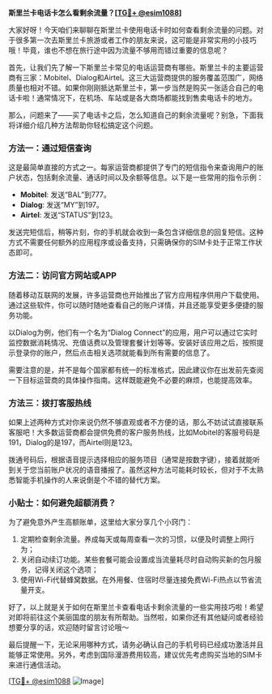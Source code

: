 **斯里兰卡电话卡怎么看剩余流量？[[TG💪+ @esim1088](https://t.me/s/esim1088)]**

大家好呀！今天咱们来聊聊在斯里兰卡使用电话卡时如何查看剩余流量的问题。对于很多第一次去斯里兰卡旅游或者工作的朋友来说，这可能是非常实用的小技巧哦！毕竟，谁也不想在旅行途中因为流量不够用而错过重要的信息呢？

首先，让我们先了解一下斯里兰卡常见的电话运营商有哪些。斯里兰卡的主要运营商有三家：Mobitel、Dialog和Airtel。这三大运营商提供的服务覆盖范围广，网络质量也相对不错。如果你刚刚抵达斯里兰卡，第一步当然是购买一张适合自己的电话卡啦！通常情况下，在机场、车站或是各大商场都能找到售卖电话卡的地方。

那么，问题来了——买了电话卡之后，怎么知道自己的剩余流量呢？别急，下面我将详细介绍几种方法帮助你轻松搞定这个问题。

### 方法一：通过短信查询

这是最简单直接的方式之一。每家运营商都提供了专门的短信指令来查询用户的账户状态，包括剩余流量、通话时间以及余额等信息。以下是一些常用的指令示例：

- **Mobitel**: 发送“BAL”到777。
- **Dialog**: 发送“MY”到197。
- **Airtel**: 发送“STATUS”到123。

发送完短信后，稍等片刻，你的手机就会收到一条包含详细信息的回复短信。这种方式不需要任何额外的应用程序或设备支持，只需确保你的SIM卡处于正常工作状态即可。

### 方法二：访问官方网站或APP

随着移动互联网的发展，许多运营商也开始推出了官方应用程序供用户下载使用。通过这些软件，你可以随时随地查看自己的账户详情，并且还能享受更多便捷的服务功能。

以Dialog为例，他们有一个名为“Dialog Connect”的应用，用户可以通过它实时监控数据消耗情况、充值话费以及管理套餐计划等等。安装好该应用之后，按照提示登录你的账户，然后点击相关选项就能看到所有需要的信息了。

需要注意的是，并不是每个国家都有统一的标准格式，因此建议你在出发前先查阅一下目标运营商的具体操作指南。这样既能避免不必要的麻烦，也能提高效率。

### 方法三：拨打客服热线

如果上述两种方式对你来说仍然不够直观或者不方便的话，那么不妨试试直接联系客服吧！大多数运营商都会提供免费的客户服务热线，比如Mobitel的客服号码是191，Dialog的是197，而Airtel则是123。

拨通号码后，根据语音提示选择相应的服务项目（通常是按数字键），接着就能听到关于您当前账户状况的语音播报了。虽然这种方法可能耗时较长，但对于不太熟悉智能手机操作的人来说倒是个不错的替代方案。

### 小贴士：如何避免超额消费？

为了避免意外产生高额账单，这里给大家分享几个小窍门：

1. 定期检查剩余流量。养成每天或每周查看一次的习惯，以便及时调整上网行为；
2. 关闭自动续订功能。某些套餐可能会设置成当流量耗尽时自动购买新的包月服务，记得关闭这个选项；
3. 使用Wi-Fi代替蜂窝数据。在外用餐、住宿时尽量连接免费Wi-Fi热点以节省流量开支。

好了，以上就是关于如何在斯里兰卡查看电话卡剩余流量的一些实用技巧啦！希望对即将前往这个美丽国度的朋友有所帮助。当然啦，如果你还有其他疑问或者经验想要分享的话，欢迎随时留言讨论哦～

最后提醒一下，无论采用哪种方式，请务必确认自己的手机号码已经成功激活并且能够正常使用。另外，考虑到国际漫游费用较高，建议优先考虑购买当地的SIM卡来进行通信活动。

[[TG💪+ @esim1088](https://t.me/s/esim1088) ![Image](https://i.postimg.cc/4NQfJmqS/Snipaste-2025-05-13-00-14-12.png)]
